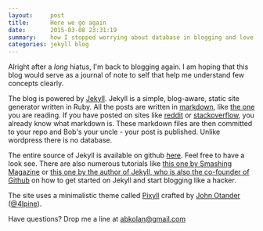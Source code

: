 ```yaml
---
layout:     post
title:      Here we go again
date:       2015-03-08 23:31:19
summary:    how I stopped worrying about database in blogging and love static site aggregation
categories: jekyll blog
---
```


Alright after a *long* hiatus, I'm back to blogging again. I am hoping that this blog would serve as a journal of note to self that help me understand few concepts clearly.

The blog is powered by [Jekyll](http://jekyllrb.com/). Jekyll is a simple, blog-aware, static site generator written in Ruby.
All the posts are written in [markdown](http://daringfireball.net/projects/markdown/), like [the one](https://raw.githubusercontent.com/abkolan/abkolan.github.io/master/README.md) you are reading. If you have posted on sites like [reddit](http://reddit.com) or [stackoverflow](http://stackoverflow), you already know what markdown is. These markdown files are then committed to your repo and Bob's your uncle - your post is published. Unlike wordpress there is no database. 

The entire source of Jekyll is available on github [here](https://github.com/jekyll/jekyll). Feel free to have a look see. There are also numerous tutorials like [this one by Smashing Magazine](http://www.smashingmagazine.com/2014/08/01/build-blog-jekyll-github-pages/) or [this one by the author of Jekyll, who is also the co-founder of Github](http://tom.preston-werner.com/2008/11/17/blogging-like-a-hacker.html) on how to get started on Jekyll and start blogging like a hacker.  

The site uses a minimalistic theme called [Pixyll](http://www.pixyll.com) crafted by [John Otander](http://johnotander.com)
([@4lpine](https://twitter.com/4lpine)).

Have questions? Drop me a line at [abkolan@gmail.com](mailto:abkolan+blog@gmail.com)
